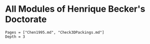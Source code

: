 # All Modules of Henrique Becker's Doctorate

```@contents
Pages = ["Chen1995.md", "Check3DPackings.md"]
Depth = 3
```

